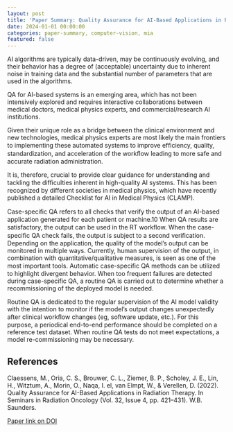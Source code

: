 ```yaml
---
layout: post
title: 'Paper Summary: Quality Assurance for AI-Based Applications in Radiation Therapy'
date: 2024-01-01 00:00:00
categories: paper-summary, computer-vision, mia
featured: false
---
```


AI algorithms are typically data-driven, may be continuously evolving, and their behavior has a degree of (acceptable) uncertainty due to inherent noise in training data and the substantial number of parameters that are used in the algorithms.

QA for AI-based systems is an emerging area, which has not been intensively explored and requires interactive collaborations between medical doctors, medical physics experts, and commercial/research AI institutions.

Given their unique role as a bridge between the clinical environment and new technologies, medical physics experts are most likely the main frontiers to implementing these automated systems to improve efﬁciency, quality, standardization, and acceleration of the workﬂow leading to more safe and accurate radiation administration.

It is, therefore, crucial to provide clear guidance for understanding and tackling the difﬁculties inherent in high-quality AI systems. This has been recognized by different societies in medical physics, which have recently published a detailed Checklist for AI in Medical Physics (CLAMP).

Case-speciﬁc QA refers to all checks that verify the output of an AI-based application generated for each patient or machine.10 When QA results are satisfactory, the output can be used in the RT workﬂow. When the case-speciﬁc QA check fails, the output is subject to a second veriﬁcation. Depending on the application, the quality of the model’s output can be monitored in multiple ways. Currently, human supervision of the output, in combination with quantitative/qualitative measures, is seen as one of the most important tools. Automatic case-speciﬁc QA methods can be utilized to highlight divergent behavior. When too frequent failures are detected during case-specific QA, a routine QA is carried out to determine whether a recommissioning of the deployed model is needed.

Routine QA is dedicated to the regular supervision of the AI model validity with the intention to monitor if the model’s output changes unexpectedly after clinical workﬂow changes (eg, software update, etc.). For this purpose, a periodical end-to-end performance should be completed on a reference test dataset. When routine QA tests do not meet expectations, a model re-commissioning may be necessary.

References
------

Claessens, M., Oria, C. S., Brouwer, C. L., Ziemer, B. P., Scholey, J. E., Lin, H., Witztum, A., Morin, O., Naqa, I. el, van Elmpt, W., & Verellen, D. (2022). Quality Assurance for AI-Based Applications in Radiation Therapy. In Seminars in Radiation Oncology (Vol. 32, Issue 4, pp. 421–431). W.B. Saunders.

[Paper link on DOI](https://doi.org/10.1016/j.semradonc.2022.06.011)